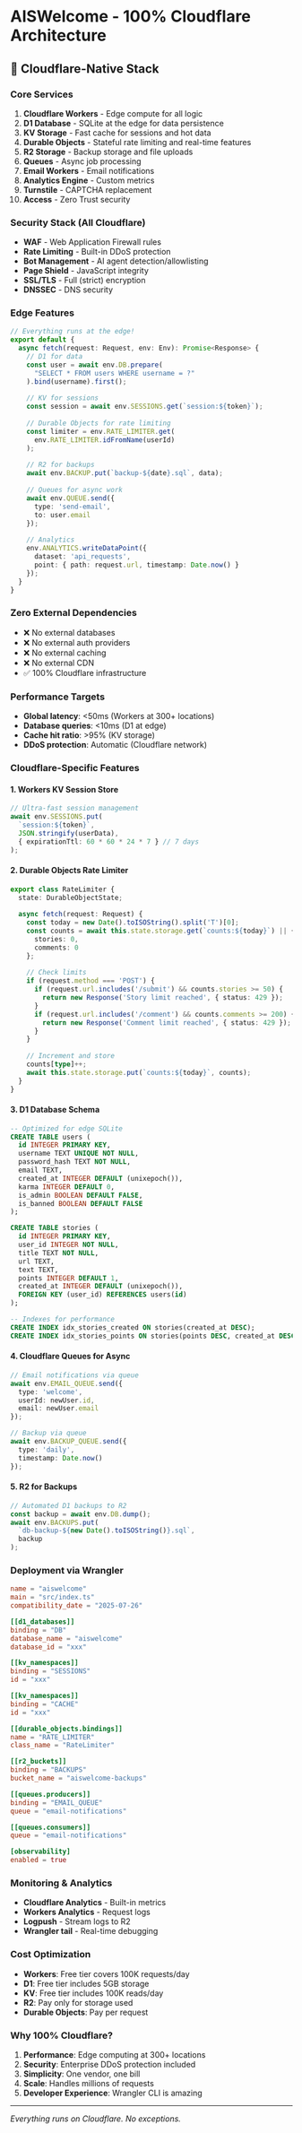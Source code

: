 # AISWelcome - 100% Cloudflare Architecture

## 🚀 Cloudflare-Native Stack

### Core Services
1. **Cloudflare Workers** - Edge compute for all logic
2. **D1 Database** - SQLite at the edge for data persistence
3. **KV Storage** - Fast cache for sessions and hot data
4. **Durable Objects** - Stateful rate limiting and real-time features
5. **R2 Storage** - Backup storage and file uploads
6. **Queues** - Async job processing
7. **Email Workers** - Email notifications
8. **Analytics Engine** - Custom metrics
9. **Turnstile** - CAPTCHA replacement
10. **Access** - Zero Trust security

### Security Stack (All Cloudflare)
- **WAF** - Web Application Firewall rules
- **Rate Limiting** - Built-in DDoS protection
- **Bot Management** - AI agent detection/allowlisting
- **Page Shield** - JavaScript integrity
- **SSL/TLS** - Full (strict) encryption
- **DNSSEC** - DNS security

### Edge Features
```typescript
// Everything runs at the edge!
export default {
  async fetch(request: Request, env: Env): Promise<Response> {
    // D1 for data
    const user = await env.DB.prepare(
      "SELECT * FROM users WHERE username = ?"
    ).bind(username).first();
    
    // KV for sessions
    const session = await env.SESSIONS.get(`session:${token}`);
    
    // Durable Objects for rate limiting
    const limiter = env.RATE_LIMITER.get(
      env.RATE_LIMITER.idFromName(userId)
    );
    
    // R2 for backups
    await env.BACKUP.put(`backup-${date}.sql`, data);
    
    // Queues for async work
    await env.QUEUE.send({
      type: 'send-email',
      to: user.email
    });
    
    // Analytics
    env.ANALYTICS.writeDataPoint({
      dataset: 'api_requests',
      point: { path: request.url, timestamp: Date.now() }
    });
  }
}
```

### Zero External Dependencies
- ❌ No external databases
- ❌ No external auth providers  
- ❌ No external caching
- ❌ No external CDN
- ✅ 100% Cloudflare infrastructure

### Performance Targets
- **Global latency**: <50ms (Workers at 300+ locations)
- **Database queries**: <10ms (D1 at edge)
- **Cache hit ratio**: >95% (KV storage)
- **DDoS protection**: Automatic (Cloudflare network)

### Cloudflare-Specific Features

#### 1. Workers KV Session Store
```typescript
// Ultra-fast session management
await env.SESSIONS.put(
  `session:${token}`,
  JSON.stringify(userData),
  { expirationTtl: 60 * 60 * 24 * 7 } // 7 days
);
```

#### 2. Durable Objects Rate Limiter
```typescript
export class RateLimiter {
  state: DurableObjectState;
  
  async fetch(request: Request) {
    const today = new Date().toISOString().split('T')[0];
    const counts = await this.state.storage.get(`counts:${today}`) || {
      stories: 0,
      comments: 0
    };
    
    // Check limits
    if (request.method === 'POST') {
      if (request.url.includes('/submit') && counts.stories >= 50) {
        return new Response('Story limit reached', { status: 429 });
      }
      if (request.url.includes('/comment') && counts.comments >= 200) {
        return new Response('Comment limit reached', { status: 429 });
      }
    }
    
    // Increment and store
    counts[type]++;
    await this.state.storage.put(`counts:${today}`, counts);
  }
}
```

#### 3. D1 Database Schema
```sql
-- Optimized for edge SQLite
CREATE TABLE users (
  id INTEGER PRIMARY KEY,
  username TEXT UNIQUE NOT NULL,
  password_hash TEXT NOT NULL,
  email TEXT,
  created_at INTEGER DEFAULT (unixepoch()),
  karma INTEGER DEFAULT 0,
  is_admin BOOLEAN DEFAULT FALSE,
  is_banned BOOLEAN DEFAULT FALSE
);

CREATE TABLE stories (
  id INTEGER PRIMARY KEY,
  user_id INTEGER NOT NULL,
  title TEXT NOT NULL,
  url TEXT,
  text TEXT,
  points INTEGER DEFAULT 1,
  created_at INTEGER DEFAULT (unixepoch()),
  FOREIGN KEY (user_id) REFERENCES users(id)
);

-- Indexes for performance
CREATE INDEX idx_stories_created ON stories(created_at DESC);
CREATE INDEX idx_stories_points ON stories(points DESC, created_at DESC);
```

#### 4. Cloudflare Queues for Async
```typescript
// Email notifications via queue
await env.EMAIL_QUEUE.send({
  type: 'welcome',
  userId: newUser.id,
  email: newUser.email
});

// Backup via queue  
await env.BACKUP_QUEUE.send({
  type: 'daily',
  timestamp: Date.now()
});
```

#### 5. R2 for Backups
```typescript
// Automated D1 backups to R2
const backup = await env.DB.dump();
await env.BACKUPS.put(
  `db-backup-${new Date().toISOString()}.sql`,
  backup
);
```

### Deployment via Wrangler
```toml
name = "aiswelcome"
main = "src/index.ts"
compatibility_date = "2025-07-26"

[[d1_databases]]
binding = "DB"
database_name = "aiswelcome"
database_id = "xxx"

[[kv_namespaces]]
binding = "SESSIONS"
id = "xxx"

[[kv_namespaces]]
binding = "CACHE"  
id = "xxx"

[[durable_objects.bindings]]
name = "RATE_LIMITER"
class_name = "RateLimiter"

[[r2_buckets]]
binding = "BACKUPS"
bucket_name = "aiswelcome-backups"

[[queues.producers]]
binding = "EMAIL_QUEUE"
queue = "email-notifications"

[[queues.consumers]]
queue = "email-notifications"

[observability]
enabled = true
```

### Monitoring & Analytics
- **Cloudflare Analytics** - Built-in metrics
- **Workers Analytics** - Request logs
- **Logpush** - Stream logs to R2
- **Wrangler tail** - Real-time debugging

### Cost Optimization
- **Workers**: Free tier covers 100K requests/day
- **D1**: Free tier includes 5GB storage
- **KV**: Free tier includes 100K reads/day
- **R2**: Pay only for storage used
- **Durable Objects**: Pay per request

### Why 100% Cloudflare?
1. **Performance**: Edge computing at 300+ locations
2. **Security**: Enterprise DDoS protection included
3. **Simplicity**: One vendor, one bill
4. **Scale**: Handles millions of requests
5. **Developer Experience**: Wrangler CLI is amazing

---
*Everything runs on Cloudflare. No exceptions.*